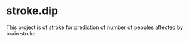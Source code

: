 # stroke.dip
This project is of stroke for prediction of number of peoples affected by brain stroke
